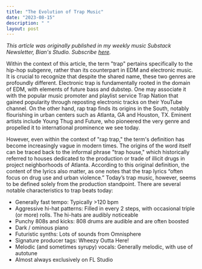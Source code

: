 ```yaml
---
title: "The Evolution of Trap Music"
date: "2023-08-15"
description: " "
layout: post
---
```


<i>This article was originally published in my weekly music Substack Newsletter, Bian's Studio. Subscribe <a href="https://bianlee.substack.com/" target="_blank">here</a>.</i>

Within the context of this article, the term "trap" pertains specifically to the hip-hop subgenre, rather than its counterpart in EDM and electronic music. It is crucial to recognize that despite the shared name, these two genres are profoundly different. Electronic trap is fundamentally rooted in the domain of EDM, with elements of future bass and dubstep. One may associate it with the popular music promoter and playlist service Trap Nation that gained popularity through reposting electronic tracks on their YouTube channel. On the other hand, rap trap finds its origins in the South, notably flourishing in urban centers such as Atlanta, GA and Houston, TX. Eminent artists include Young Thug and Future, who pioneered the very genre and propelled it to international prominence we see today.

However, even within the context of "rap trap," the term's definition has become increasingly vague in modern times. The origins of the word itself can be traced back to the informal phrase "trap house," which historically referred to houses dedicated to the production or trade of illicit drugs in project neighborhoods of Atlanta. According to this original definition, the content of the lyrics also matter, as one notes that the trap lyrics “often focus on drug use and urban violence.” Today’s trap music, however, seems to be defined solely from the production standpoint. There are several notable characteristics to trap beats today:

- Generally fast tempo: Typically >120 bpm
- Aggressive hi-hat patterns: Filled in every 2 steps, with occasional triple (or more) rolls. The hi-hats are audibly noticeable
- Punchy 808s and kicks: 808 drums are audible and are often boosted
- Dark / ominous piano
- Futuristic synths: Lots of sounds from Omnisphere
- Signature producer tags: Wheezy Outta Here!
- Melodic (and sometimes syrupy) vocals: Generally melodic, with use of autotune
- Almost always exclusively on FL Studio
